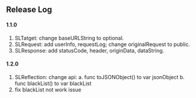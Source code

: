 ## Release Log

#### 1.1.0

1. SLTatget: change baseURLString to optional.
2. SLRequest: add userInfo, requestLog; change originalRequest to public.
3. SLResponse: add statusCode, header, originData, dataString.

#### 1.2.0

1. SLReflection: change api:
   a. func toJSONObject() to var jsonObject
   b. func blackList() to var blackList
2. fix blackList not work issue